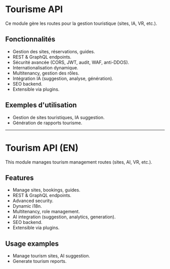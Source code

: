 # Tourisme API

Ce module gère les routes pour la gestion touristique (sites, IA, VR, etc.).

## Fonctionnalités
- Gestion des sites, réservations, guides.
- REST & GraphQL endpoints.
- Sécurité avancée (CORS, JWT, audit, WAF, anti-DDOS).
- Internationalisation dynamique.
- Multitenancy, gestion des rôles.
- Intégration IA (suggestion, analyse, génération).
- SEO backend.
- Extensible via plugins.

## Exemples d'utilisation
- Gestion de sites touristiques, IA suggestion.
- Génération de rapports tourisme.

---

# Tourism API (EN)

This module manages tourism management routes (sites, AI, VR, etc.).

## Features
- Manage sites, bookings, guides.
- REST & GraphQL endpoints.
- Advanced security.
- Dynamic i18n.
- Multitenancy, role management.
- AI integration (suggestion, analytics, generation).
- SEO backend.
- Extensible via plugins.

## Usage examples
- Manage tourism sites, AI suggestion.
- Generate tourism reports.

